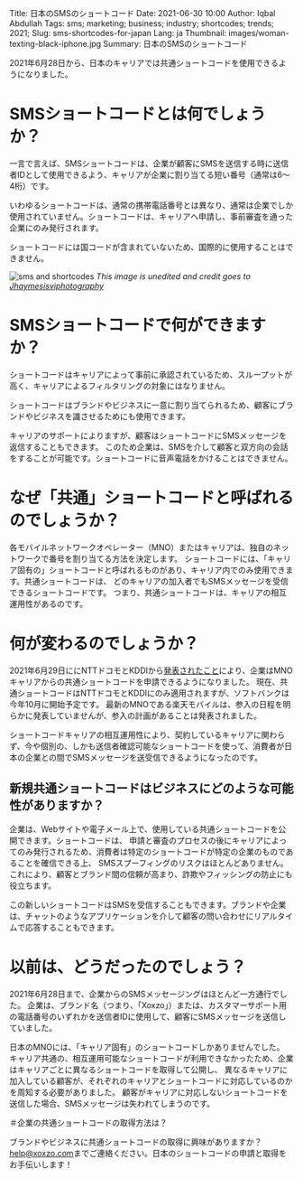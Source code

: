 Title: 日本のSMSのショートコード
Date: 2021-06-30 10:00
Author: Iqbal Abdullah
Tags: sms; marketing; business; industry; shortcodes; trends; 2021;
Slug: sms-shortcodes-for-japan
Lang: ja
Thumbnail: images/woman-texting-black-iphone.jpg
Summary: 日本のSMSのショートコード

2021年6月28日から、日本のキャリアでは共通ショートコードを使用できるようになりました。

# SMSショートコードとは何でしょうか？

一言で言えば、SMSショートコードは、企業が顧客にSMSを送信する時に送信者IDとして使用できるよう、キャリアが企業に割り当てる短い番号（通常は6〜4桁）です。

いわゆるショートコードは、通常の携帯電話番号とは異なり、通常は企業でしか使用されていません。ショートコードは、キャリアへ申請し、事前審査を通った企業にのみ発行されます。

ショートコードには国コードが含まれていないため、国際的に使用することはできません。

![sms and shortcodes](/images/woman-texting-black-iphone.jpg)
*This image is unedited and credit goes to [Jhaymesisviphotography](https://www.flickr.com/people/jhaymesisvip/)*

# SMSショートコードで何ができますか？

ショートコードはキャリアによって事前に承認されているため、スループットが高く、キャリアによるフィルタリングの対象にはなりません。

ショートコードはブランドやビジネスに一意に割り当てられるため、顧客にブランドやビジネスを識させるためにも使用できます。

キャリアのサポートによりますが、顧客はショートコードにSMSメッセージを返信することもできます。
このため企業は、SMSを介して顧客と双方向の会話をすることが可能です。ショートコードに音声電話をかけることはできません。

# なぜ「共通」ショートコードと呼ばれるのでしょうか？

各モバイルネットワークオペレーター（MNO）またはキャリアは、独自のネットワークで番号を割り当てる方法を決定します。
ショートコードには、「キャリア固有の」ショートコードと呼ばれるものがあり、キャリア内でのみ使用できます。共通ショートコードは、
どのキャリアの加入者でもSMSメッセージを受信できるショートコードです。
つまり、共通ショートコードは、キャリアの相互運用性があるのです。

# 何が変わるのでしょうか？

2021年6月29日ににNTTドコモとKDDIから[発表されたこと](https://k-tai.watch.impress.co.jp/docs/news/1334463.html)により、企業はMNOキャリアからの共通ショートコードを申請できるようになりました。
現在、共通ショートコードはNTTドコモとKDDIにのみ適用されますが、ソフトバンクは今年10月に開始予定です。
最新のMNOである楽天モバイルは、参入の日程を明らかに発表していませんが、参入の計画があることは発表されました。

ショートコードキャリアの相互運用性により、契約しているキャリアに関わらず、今や個別の、しかも送信者確認可能なショートコードを使って、消費者が日本の企業との間でSMSメッセージを送受信できるようになったのです。

## 新規共通ショートコードはビジネスにどのような可能性がありますか？

企業は、Webサイトや電子メール上で、使用している共通ショートコードを公開できます。ショートコードは、
申請と審査のプロセスの後にキャリアによってのみ発行されるため、消費者は特定のショートコードが特定の企業のものであることを確信できる上、
SMSスプーフィングのリスクはほとんどありません。これにより、顧客とブランド間の信頼が高まり、詐欺やフィッシングの防止にも役立ちます。

この新しいショートコードはSMSを受信することもできます。ブランドや企業は、チャットのようなアプリケーションを介して顧客の問い合わせにリアルタイムで応答することもできます。

# 以前は、どうだったのでしょう？

2021年6月28日まで、企業からのSMSメッセージングはほとんど一方通行でした。
企業は、ブランド名（つまり、「Xoxzo」）または、カスタマーサポート用の電話番号のいずれかを送信者IDに使用して、顧客にSMSメッセージを送信していました。

日本のMNOには、「キャリア固有」のショートコードしかありませんでした。
キャリア共通の、相互運用可能なショートコードが利用できなかったため、企業はキャリアごとに異なるショートコードを取得して公開し、
異なるキャリアに加入している顧客が、それぞれのキャリアとショートコードに対応しているのかを周知する必要がありました。
顧客がキャリアに対応しないショートコードを送信した場合、SMSメッセージは失われてしまうのです。

＃企業の共通ショートコードの取得方法は？

ブランドやビジネスに共通ショートコードの取得に興味がありますか？ 
[help@xoxzo.com](mailto:help@xoxzo.com)までご連絡ください。日本のショートコードの申請と取得をお手伝いします！


